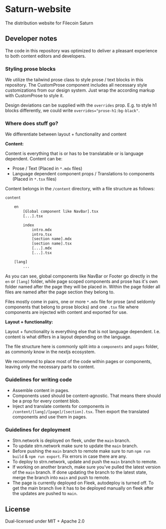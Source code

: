# Saturn-website

The distribution website for Filecoin Saturn

## Developer notes

The code in this repository was optimized to deliver a pleasant experience to both content editors and developers.

### Styling prose blocks

We utilize the tailwind prose class to style prose / text blocks in this repository.
The CustomProse component includes all necessary style customizations from our design system.
Just wrap the according markup with CustomProse to style it.

Design deviations can be supplied with the `overrides` prop. E.g. to style h1 blocks differently, we could write `overrides="prose-h1:bg-black"`.

### Where does stuff go?

We differentiate between layout + functionality and content

**Content:**

Content is everything that is or has to be translatable or is language dependent. Content can be:

- Prose / Text (Placed in `*.mdx` files)
- Language dependent component props / Translations to components (Placed in `*.tsx` files)

Content belongs in the `/content` directory, with a file structure as follows:

```txt
content

    en
        [Global component like NavBar].tsx
        [...].tsx

        index
            intro.mdx
            intro.tsx
            [section name].mdx
            [section name].tsx
            [...].mdx
            [...].tsx

    [lang]
        ...
```

As you can see, global components like NavBar or Footer go directly in the `en` or `[lang]` folder, while page scoped components and prose has it's own folder named after the page they will be placed in. Within the page folder all files are named after the page section they belong to.

Files mostly come in pairs, one or more `*.mdx` file for prose (and seldomly components that belong to prose blocks) and one `.tsx` file where components are injected with content and exported for use.

**Layout + functionality:**

Layout + functionality is everything else that is not language dependent. I.e. content is what differs in a layout depending on the language.

The file structure here is commonly split into a `components` and `pages` folder, as commonly know in the nextjs ecosystem.

We recommend to place most of the code within pages or components, leaving only the necessary parts to content.

### Guidelines for writing code

- Assemble content in pages.
- Components used should be content-agnostic. That means there should be a prop for every content blob.
- Inject and translate contents for components in `/content/[lang]/[page]/[section].tsx`. Then export the translated components and use them in pages.

### Guidelines for deployment

- Strn.network is deployed on fleek, under the `main` branch.
- To update strn.network make sure to update the `main` branch. 
- Before pushing the `main` branch to remote make sure to run `npm run build` & `npm run export`. Fix errors in case there are any.
- To deploy to strn.network, update and push the `main` branch to remote.
- If working on another branch, make sure you've pulled the latest version of the `main` branch. If done updating the branch to the latest state, merge the branch into `main` and push to remote. 
- The page is currently deployed on Fleek, autodeploy is turned off. To get the main branch live it has to be deployed manually on fleek after the updates are pushed to `main`.  

## License
Dual-licensed under MIT + Apache 2.0

